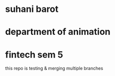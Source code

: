 # suhani barot
# department of animation
# fintech sem 5
this repo is testing & merging multiple branches
